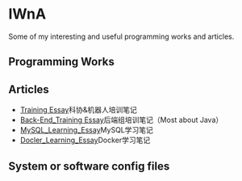# IWnA
Some of my interesting and useful programming works and articles.

## Programming Works  

## Articles

+ [Training Essay](Articles/TrainingEssay.md)科协&机器人培训笔记
+ [Back-End_Training Essay](Articles/Back-EndTrainingEssay.md)后端组培训笔记（Most  about Java）
+ [MySQL_Learning_Essay](Articles/MySQLLearningEssay.md)MySQL学习笔记
+ [Docler_Learning_Essay](Articles/DockerLearningEssay.md)Docker学习笔记

## System or software config files

